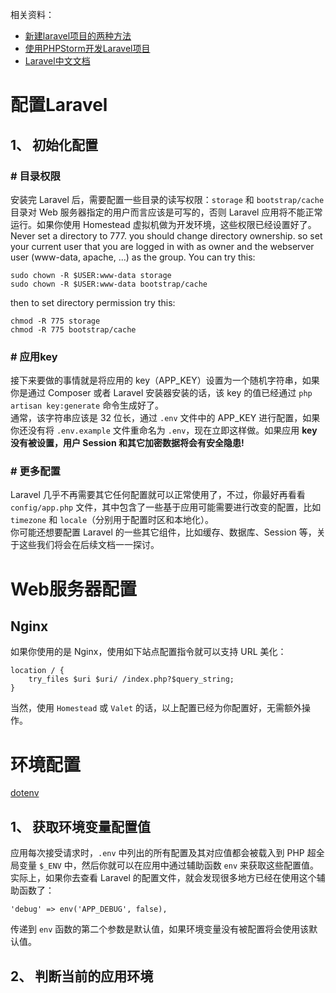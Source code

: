 相关资料：  

* [新建laravel项目的两种方法](https://www.jianshu.com/p/0941dcfc939a)  
* [使用PHPStorm开发Laravel项目](https://blog.csdn.net/han_cui/article/details/80420252)  
* [Laravel中文文档](https://learnku.com/docs/laravel/5.5/structure/1284#the-console-directory)  

# 配置Laravel
## 1、 初始化配置
### \# 目录权限
安装完 Laravel 后，需要配置一些目录的读写权限：`storage` 和 `bootstrap/cache` 目录对 Web 服务器指定的用户而言应该是可写的，否则 Laravel 应用将不能正常运行。如果你使用 Homestead 虚拟机做为开发环境，这些权限已经设置好了。  
Never set a directory to 777. you should change directory ownership. so set your current user that you are logged in with as owner and the webserver user (www-data, apache, ...) as the group. You can try this:  
```
sudo chown -R $USER:www-data storage
sudo chown -R $USER:www-data bootstrap/cache
```
then to set directory permission try this:  
```
chmod -R 775 storage
chmod -R 775 bootstrap/cache
```

### \# 应用key
接下来要做的事情就是将应用的 key（APP_KEY）设置为一个随机字符串，如果你是通过 Composer 或者 Laravel 安装器安装的话，该 key 的值已经通过 `php artisan key:generate` 命令生成好了。  
通常，该字符串应该是 32 位长，通过 `.env` 文件中的 APP_KEY 进行配置，如果你还没有将 `.env.example` 文件重命名为 `.env`，现在立即这样做。如果应用 **key 没有被设置，用户 Session 和其它加密数据将会有安全隐患!**  

### \# 更多配置
Laravel 几乎不再需要其它任何配置就可以正常使用了，不过，你最好再看看 `config/app.php` 文件，其中包含了一些基于应用可能需要进行改变的配置，比如 `timezone` 和 `locale`（分别用于配置时区和本地化）。  
你可能还想要配置 Laravel 的一些其它组件，比如缓存、数据库、Session 等，关于这些我们将会在后续文档一一探讨。  




# Web服务器配置
## Nginx
如果你使用的是 Nginx，使用如下站点配置指令就可以支持 URL 美化：  
```
location / {
    try_files $uri $uri/ /index.php?$query_string;
}
```
当然，使用 `Homestead` 或 `Valet` 的话，以上配置已经为你配置好，无需额外操作。  




# 环境配置
[dotenv](https://github.com/vlucas/phpdotenv)  
## 1、 获取环境变量配置值
应用每次接受请求时，`.env` 中列出的所有配置及其对应值都会被载入到 PHP 超全局变量 `$_ENV` 中，然后你就可以在应用中通过辅助函数 `env` 来获取这些配置值。实际上，如果你去查看 Laravel 的配置文件，就会发现很多地方已经在使用这个辅助函数了：  
```
'debug' => env('APP_DEBUG', false),
```
传递到 `env` 函数的第二个参数是默认值，如果环境变量没有被配置将会使用该默认值。  

## 2、 判断当前的应用环境
